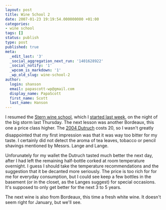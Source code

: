 ```yaml
---
layout: post
title: Wine School 2
date: 2007-01-23 19:19:54.000000000 +01:00
categories:
- wine school
tags: []
status: publish
type: post
published: true
meta:
  _edit_last: '3'
  _social_aggregation_next_run: '1401628922'
  _social_notify: '1'
  _wpcom_is_markdown: '1'
  _wp_old_slug: wine-school-2
author:
  login: shanson
  email: papascott-wp@gmail.com
  display_name: PapaScott
  first_name: Scott
  last_name: Hanson
---
```

<p>I resumed the <a href="http://www.stern.de/weinschule">Stern wine school</a>, which I <a href="https://www.papascott.de/archives/2007/01/16/wine-school/">started last week</a>, on the night of the big storm last Thursday. The next lesson was another Bordeaux, this one a price class higher. The <a href="http://www.stern.de/lifestyle/kueche/getraenke/580331.html?eid=580464">2004 Dutruch</a> costs 20, so I wasn't greatly disappointed that my first impression was that it was way too bitter for my taste. I certainly did not detect the aroma of tea leaves, tobacco or pencil shavings mentioned by Messrs. Lange and Lange.</p>
<p>Unforunately for my wallet the Dutruch tasted much better the next day, after I had left the remaining half-bottle corked at room temperature overnight. I guess I should take the temperature recommendations and the suggestion that it be decanted more seriously. The price is too rich for for me for everyday consumption, but I could see keep a few bottles in the basement (or in the closet, as the Langes suggest) for special occasions. It's supposed to only get better for the next 3 to 5 years.</p>
<p>The next wine is also from Bordeaux, this time a fresh white wine. It doesn't seem right for January, but we'll see.</p>
